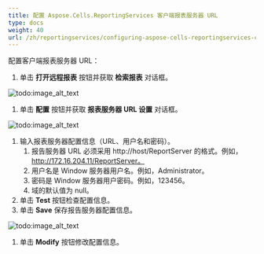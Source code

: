 ```yaml
---
title: 配置 Aspose.Cells.ReportingServices 客户端报表服务器 URL
type: docs
weight: 40
url: /zh/reportingservices/configuring-aspose-cells-reportingservices-client-report-server-url/
---
```


配置客户端报表服务器 URL：

1. 单击 **打开远程报表** 按钮并获取 **检索报表** 对话框。 

![todo:image_alt_text](configuring-aspose-cells-reportingservices-client-report-server-url_1.png)

1. 单击 **配置** 按钮并获取 **报表服务器 URL 设置** 对话框。 

![todo:image_alt_text](configuring-aspose-cells-reportingservices-client-report-server-url_2.png)

1. 输入报表服务器配置信息（URL、用户名和密码）。
   1. 报告服务器 URL 必须采用 http://host/ReportServer 的格式。例如，http://172.16.204.11/ReportServer。
   1. 用户名是 Window 服务器用户名。例如，Administrator。
   1. 密码是 Window 服务器用户密码。例如，123456。
   1. 域的默认值为 null。
1. 单击 **Test** 按钮检查配置信息。
1. 单击 **Save** 保存报告服务器配置信息。

![todo:image_alt_text](configuring-aspose-cells-reportingservices-client-report-server-url_3.png)




1. 单击 **Modify** 按钮修改配置信息。
